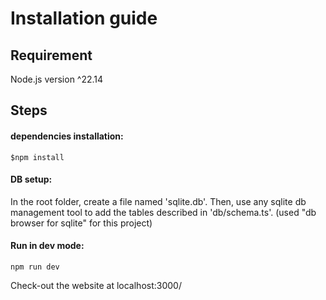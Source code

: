 # Installation guide

## Requirement

Node.js version ^22.14

## Steps

#### dependencies installation:

```
$npm install
```


#### DB setup:

In the root folder, create a file named 'sqlite.db'. Then, use any sqlite db management tool to add the tables described in 'db/schema.ts'.
(used "db browser for sqlite" for this project)


#### Run in dev mode:

```
npm run dev
```

Check-out the website at localhost:3000/